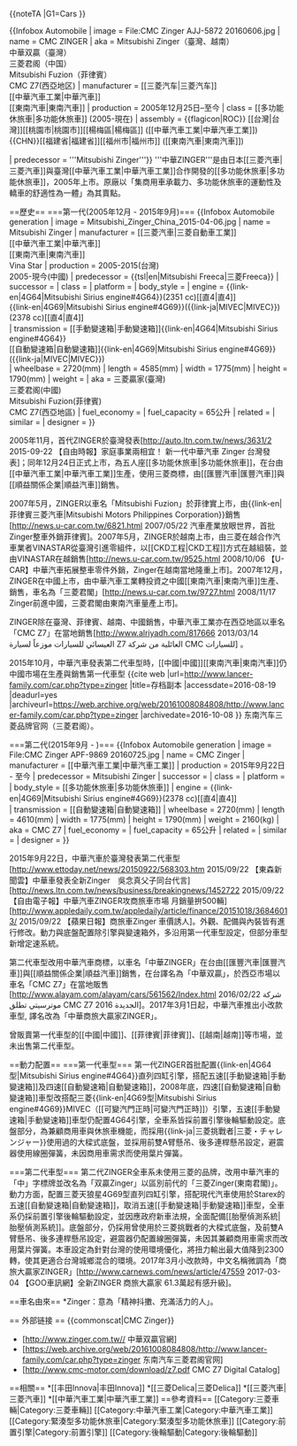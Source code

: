 {{noteTA
|G1=Cars
}}

{{Infobox Automobile
| image        = File:CMC Zinger AJJ-5872 20160606.jpg
| name         = CMC ZINGER
| aka          = Mitsubishi Zinger（臺灣、越南）<br>中華双贏（臺灣）<br> 三菱君阁（中国）<br>Mitsubishi Fuzion（菲律賓）<br>CMC Z7(西亞地区)
| manufacturer = [[三菱汽车|三菱汽车]]<br>[[中華汽車工業|中華汽車]]<br>[[東南汽車|東南汽車]]
| production   = 2005年12月25日–至今
| class        = [[多功能休旅車|多功能休旅車]] (2005-現在)
| assembly     =  {{flagicon|ROC}} [[台灣|台灣]][[桃園市|桃園市]][[楊梅區|楊梅區]] ([[中華汽車工業|中華汽車工業]])<br>{{CHN}}[[福建省|福建省]][[福州市|福州市]] ([[東南汽車|東南汽車]])<br>

| predecessor  = '''Mitsubishi Zinger'''}}
'''中華ZINGER'''是由日本[[三菱汽車|三菱汽車]]與臺灣[[中華汽車工業|中華汽車工業]]合作開發的[[多功能休旅車|多功能休旅車]]，2005年上市。原廠以「集商用車承載力、多功能休旅車的運動性及轎車的舒適性為一體」為其賣點。

==歷史==
===第一代(2005年12月 - 2015年9月)===
{{Infobox Automobile generation
| image         = Mitsubishi_Zinger_China_2015-04-06.jpg 
| name          = Mitsubishi Zinger
| manufacturer  = [[三菱汽車|三菱自動車工業]]<br>[[中華汽車工業|中華汽車]]<br>[[東南汽車|東南汽車]]<br>Vina Star
| production    = 2005-2015(台灣)<br>2005-現今(中國)
| predecessor   = {{tsl|en|Mitsubishi Freeca|三菱Freeca}}
| successor     = 
| class         = 
| platform      = 
| body_style    = 
| engine        = {{link-en|4G64|Mitsubishi Sirius engine#4G64}}(2351 cc)[[直4|直4]]<br />{{link-en|4G69|Mitsubishi Sirius engine#4G69}}({{link-ja|MIVEC|MIVEC}})(2378 cc)[[直4|直4]]<br />
| transmission  = [[手動變速箱|手動變速箱]]{{link-en|4G64|Mitsubishi Sirius engine#4G64}}<br />[[自動變速箱|自動變速箱]]{{link-en|4G69|Mitsubishi Sirius engine#4G69}}({{link-ja|MIVEC|MIVEC}})<br />
| wheelbase     = 2720(mm)
| length        = 4585(mm)
| width         = 1775(mm)
| height        = 1790(mm)
| weight        = 
| aka           = 三菱贏家(臺灣)<br>三菱君阁(中國)<br>Mitsubishi Fuzion(菲律賓)<br>CMC Z7(西亞地區)
| fuel_economy  =
| fuel_capacity = 65公升
| related       = 
| similar       = 
| designer      = 
}}

2005年11月，首代ZINGER於臺灣發表<ref>[http://auto.ltn.com.tw/news/3631/2 2015-09-22 【自由時報】家庭事業兩相宜！ 新一代中華汽車 Zinger 台灣發表]</ref>；同年12月24日正式上市，為五人座[[多功能休旅車|多功能休旅車]]，在台由[[中華汽車工業|中華汽車工業]]生產，使用三菱商標，由[[匯豐汽車|匯豐汽車]]與[[順益關係企業|順益汽車]]銷售。

2007年5月，ZINGER以車名「Mitsubishi Fuzion」於菲律實上市，由{{link-en|菲律賓三菱汽車|Mitsubishi Motors Philippines Corporation}}銷售<ref>[http://news.u-car.com.tw/6821.html 2007/05/22 汽車產業放眼世界，首批Zinger整車外銷菲律賓]</ref>。2007年5月，ZINGER於越南上市，由三菱在越合作汽車業者VINASTAR從臺灣引進零組件，以[[CKD工程|CKD工程]]方式在越組裝，並由VINASTAR在越銷售<ref>[http://news.u-car.com.tw/9525.html 2008/10/06 【U-CAR】中華汽車拓展整車零件外銷，Zinger在越南當地隆重上市]</ref>。2007年12月，ZINGER在中國上市，由中華汽車工業轉投資之中國[[東南汽車|東南汽車]]生產、銷售，車名為「三菱君閣」<ref>[http://news.u-car.com.tw/9727.html 2008/11/17 Zinger前進中國，三菱君閣由東南汽車量產上市]</ref>。

ZINGER除在臺灣、菲律賓、越南、中國銷售，中華汽車工業亦在西亞地區以車名「CMC Z7」在當地銷售<ref>[http://www.alriyadh.com/817666 2013/03/14 العيسائي للسيارات موزعاً لسيارة Z7 العائلية من شركة CMC للسيارات]</ref>
。

2015年10月，中華汽車發表第二代車型時，[[中國|中國]][[東南汽車|東南汽車]]仍中國市場在生產與銷售第一代車型<ref> {{cite web |url=http://www.lancer-family.com/car.php?type=zinger |title=存档副本 |accessdate=2016-08-19 |deadurl=yes |archiveurl=https://web.archive.org/web/20161008084808/http://www.lancer-family.com/car.php?type=zinger |archivedate=2016-10-08 }} 东南汽车三菱品牌官网（三菱君阁）</ref>。

===第二代(2015年9月 - )===
{{Infobox Automobile generation
| image         = File:CMC Zinger APF-9869 20160725.jpg
| name          = CMC Zinger
| manufacturer  = [[中華汽車工業|中華汽車工業]]
| production    = 2015年9月22日 - 至今
| predecessor   = Mitsubishi Zinger
| successor     = 
| class         = 
| platform      = 
| body_style    = [[多功能休旅車|多功能休旅車]]
| engine        = {{link-en|4G69|Mitsubishi Sirius engine#4G69}}(2378 cc)[[直4|直4]]<br />
| transmission  = [[自動變速箱|自動變速箱]]
| wheelbase     = 2720(mm)
| length        = 4610(mm)
| width         = 1775(mm)
| height        = 1790(mm)
| weight        = 2160(kg)
| aka           = CMC Z7
| fuel_economy  =
| fuel_capacity = 65公升
| related       = 
| similar       = 
| designer      = 
}}

2015年9月22日，中華汽車於臺灣發表第二代車型<ref>[http://www.ettoday.net/news/20150922/568303.htm 2015/09/22 【東森新聞雲】中華車發表全新Zinger　吳念真父子同台代言]</ref><ref>[http://news.ltn.com.tw/news/business/breakingnews/1452722 2015/09/22 【自由電子報】中華汽車ZINGER攻商旅車市場 月銷量拚500輛]</ref><ref>[http://www.appledaily.com.tw/appledaily/article/finance/20151018/36846013/ 2015/09/22 【蘋果日報】商旅車Zinger 車價誘人]</ref>。外觀、配備與內裝皆有進行修改。動力與底盤配置除引擎與變速箱外，多沿用第一代車型設定，但部分車型新增定速系統。

第二代車型改用中華汽車商標，以車名「中華ZINGER」在台由[[匯豐汽車|匯豐汽車]]與[[順益關係企業|順益汽車]]銷售，在台譯名為「中華双贏」，於西亞市場以車名「CMC Z7」在當地販售<ref>[http://www.alayam.com/alayam/cars/561562/Index.html 2016/02/22 شركة موترسيتي تطلق CMC Z7 2016 الجديدة]</ref>。2017年3月1日起，中華汽車推出小改款車型, 譯名改為「中華商旅大贏家ZINGER」。

曾販賣第一代車型的[[中國|中國]]、[[菲律賓|菲律賓]]、[[越南|越南]]等市場，並未出售第二代車型。

==動力配置==
===第一代車型===
第一代ZINGER首批配置{{link-en|4G64型|Mitsubishi Sirius engine#4G64}}直列四缸引擎，搭配五速[[手動變速箱|手動變速箱]]及四速[[自動變速箱|自動變速箱]]，2008年底，四速[[自動變速箱|自動變速箱]]車型改搭配三菱{{link-en|4G69型|Mitsubishi Sirius engine#4G69}}MIVEC（[[可變汽門正時|可變汽門正時]]）引擎，五速[[手動變速箱|手動變速箱]]車型仍配置4G64引擎，全車系皆採前置引擎後輪驅動設定。底盤部分，為兼顧商用車與休旅車機能，而採用{{link-ja|三菱挑戰者|三菱・チャレンジャー}}使用過的大樑式底盤，並採用前雙A臂懸吊、後多連桿懸吊設定，避震器使用線圈彈簧，未因商用車需求而使用葉片彈簧。

===第二代車型===
第二代ZINGER全車系未使用三菱的品牌，改用中華汽車的「中」字標牌並改名為「双贏Zinger」以區別前代的「三菱Zinger(東南君閣)」。動力方面，配置三菱天狼星4G69型直列四缸引擎，搭配現代汽車使用於Starex的五速[[自動變速箱|自動變速箱]]，取消五速[[手動變速箱|手動變速箱]]車型，全車系仍採前置引擎後輪驅動設定，並因應政府新車法規，全面配備[[胎壓偵測系統|胎壓偵測系統]]。底盤部分，仍採用曾使用於三菱挑戰者的大樑式底盤，及前雙A臂懸吊、後多連桿懸吊設定，避震器仍配置線圈彈簧，未因其兼顧商用車需求而改用葉片彈簧。本車設定為針對台灣的使用環境優化，將扭力輸出最大值降到2300轉，使其更適合台灣城鄉混合的環境。2017年3月小改款時，中文名稱微調為「商旅大贏家ZINGER」<ref>[http://www.carnews.com/news/article/47559 2017-03-04 【GOO車訊網】全新ZINGER 商旅大贏家 61.3萬起有感升級]</ref>。

==車名由來==
*Zinger：意為「精神抖擻、充滿活力的人」。

== 外部链接 ==
{{commonscat|CMC Zinger}}
* [http://www.zinger.com.tw// 中華双贏官網]
* [https://web.archive.org/web/20161008084808/http://www.lancer-family.com/car.php?type=zinger 东南汽车三菱君阁官网]
* [http://www.cmc-motor.com/download/z7.pdf CMC Z7 Digital Catalog]

==相關==
*[[丰田Innova|丰田Innova]]
*[[三菱Delica|三菱Delica]]
*[[三菱汽車|三菱汽車]]
*[[中華汽車工業|中華汽車工業]]
==參考資料==
[[Category:三菱車輛|Category:三菱車輛]]
[[Category:中華汽車工業|Category:中華汽車工業]]
[[Category:緊湊型多功能休旅車|Category:緊湊型多功能休旅車]]
[[Category:前置引擎|Category:前置引擎]]
[[Category:後輪驅動|Category:後輪驅動]]